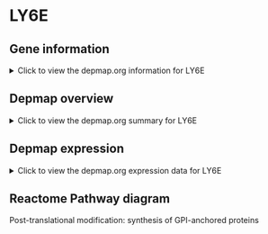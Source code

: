 <h1>LY6E</h1>

<h2>Gene information</h2>
<details>
  <summary>Click to view the depmap.org information for LY6E</summary>
  <iframe src="https://depmap.org/portal/gene/LY6E?tab=about" style="border:none;width:100%;height:800px"></iframe>
</details>

<h2>Depmap overview</h2>
<details>
  <summary>Click to view the depmap.org summary for LY6E</summary>
  <iframe src="https://depmap.org/portal/gene/LY6E?tab=overview" style="border:none;width:100%;height:800px"></iframe>
</details>

<h2>Depmap expression</h2>
<details>
  <summary>Click to view the depmap.org expression data for LY6E</summary>
  <iframe src="https://depmap.org/portal/gene/LY6E?tab=characterization" style="border:none;width:100%;height:800px"></iframe>
</details>



<h2>Reactome Pathway diagram</h2>
Post-translational modification: synthesis of GPI-anchored proteins
<div id="diagramHolder"></div>

<script>
    //Creating the Reactome Diagram widget
    //Take into account a proxy needs to be set up in your server side pointing to www.reactome.org
    function onReactomeDiagramReady(){  //This function is automatically called when the widget code is ready to be used
        var diagram = Reactome.Diagram.create({
            "placeHolder" : "diagramHolder",
            "width" : 900,
            "height" : 500
        });

        //Initialising it to the "Hemostasis" pathway
        diagram.loadDiagram("R-HSA-163125");

        //Adding different listeners

        diagram.onDiagramLoaded(function (loaded) {
            console.info("Loaded ", loaded);
            diagram.flagItems("BAD");
	    diagram.flagItems("Q92934");
            if (loaded == "R-HSA-163125") diagram.selectItem("R-HSA-163125");
        });

     }
</script>




